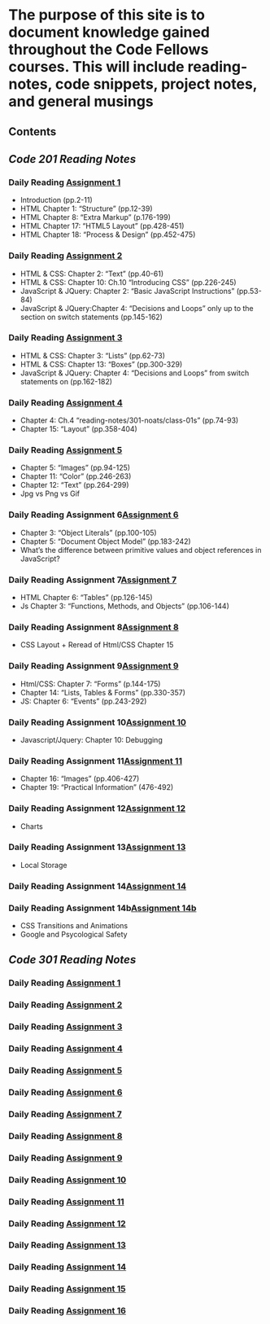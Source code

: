 
<!--layout: page
title: "Reading Notes"
permareading-notes/301-noats/class-01: /reading-notes/
-->

# The purpose of this site is to document knowledge gained throughout the Code Fellows courses. This will include reading-notes, code snippets, project notes, and general musings

## Contents
  
## ***Code 201 Reading Notes***
  
### Daily Reading [Assignment 1](reading-notes/201-noats/class-01.md)
  
* Introduction (pp.2-11)
* HTML Chapter 1: “Structure” (pp.12-39)
* HTML Chapter 8: “Extra Markup” (p.176-199)
* HTML Chapter 17: “HTML5 Layout” (pp.428-451)
* HTML Chapter 18: “Process & Design” (pp.452-475)
  
### Daily Reading [Assignment 2](reading-notes/201-noats/class-02.md)
  
* HTML & CSS: Chapter 2: “Text” (pp.40-61)
* HTML & CSS: Chapter 10: Ch.10 “Introducing CSS” (pp.226-245)
* JavaScript & JQuery: Chapter 2: “Basic JavaScript Instructions” (pp.53-84)
* JavaScript & JQuery:Chapter 4: “Decisions and Loops” only up to the section on switch statements (pp.145-162)

### Daily Reading [Assignment 3](reading-notes/201-noats/class-03.md)
  
* HTML & CSS: Chapter 3: “Lists” (pp.62-73)
* HTML & CSS: Chapter 13: “Boxes” (pp.300-329)
* JavaScript & JQuery: Chapter 4: “Decisions and Loops” from switch statements on (pp.162-182)

### Daily Reading [Assignment 4](reading-notes/201-noats/class-04.md)

* Chapter 4: Ch.4 “reading-notes/301-noats/class-01s” (pp.74-93)
* Chapter 15: “Layout” (pp.358-404)

### Daily Reading [Assignment 5](reading-notes/201-noats/class-05.md)

* Chapter 5: “Images” (pp.94-125)
* Chapter 11: “Color” (pp.246-263)
* Chapter 12: “Text” (pp.264-299)
* Jpg vs Png vs Gif

### Daily Reading Assignment 6[Assignment 6](reading-notes/201-noats/class-06.md)

* Chapter 3: “Object Literals” (pp.100-105)
* Chapter 5: “Document Object Model” (pp.183-242)
* What’s the difference between primitive values and object references in JavaScript?

### Daily Reading Assignment 7[Assignment 7](reading-notes/201-noats/class-07.md)

* HTML Chapter 6: “Tables” (pp.126-145)
* Js Chapter 3: “Functions, Methods, and Objects” (pp.106-144)

### Daily Reading Assignment 8[Assignment 8](reading-notes/201-noats/class-08.md)

* CSS Layout + Reread of Html/CSS Chapter 15

### Daily Reading Assignment 9[Assignment 9](reading-notes/201-noats/class-09.md)

* Html/CSS: Chapter 7: “Forms” (p.144-175)
* Chapter 14: “Lists, Tables & Forms” (pp.330-357)
* JS: Chapter 6: “Events” (pp.243-292)

### Daily Reading Assignment 10[Assignment 10](reading-notes/201-noats/class-10.md)

* Javascript/Jquery: Chapter 10: Debugging

### Daily Reading Assignment 11[Assignment 11](reading-notes/201-noats/class-11.md)

* Chapter 16: “Images” (pp.406-427)
* Chapter 19: “Practical Information” (476-492)

### Daily Reading Assignment 12[Assignment 12](reading-notes/201-noats/class-12.md)

* Charts

### Daily Reading Assignment 13[Assignment 13](reading-notes/201-noats/class-13.md)

* Local Storage

### Daily Reading Assignment 14[Assignment 14](reading-notes/201-noats/class-14.md)

### Daily Reading Assignment 14b[Assignment 14b](reading-notes/201-noats/class-14b.md)

* CSS Transitions and Animations
* Google and Psycological Safety

## ***Code 301 Reading Notes***

### Daily Reading [Assignment 1](reading-notes/301-noats/class-01)

### Daily Reading [Assignment 2](reading-notes/301-noats/class-01)

### Daily Reading [Assignment 3](reading-notes/301-noats/class-01)

### Daily Reading [Assignment 4](reading-notes/301-noats/class-01)

### Daily Reading [Assignment 5](reading-notes/301-noats/class-01)

### Daily Reading [Assignment 6](reading-notes/301-noats/class-01)

### Daily Reading [Assignment 7](reading-notes/301-noats/class-01)

### Daily Reading [Assignment 8](reading-notes/301-noats/class-01)

### Daily Reading [Assignment 9](reading-notes/301-noats/class-01)

### Daily Reading [Assignment 10](reading-notes/301-noats/class-01)

### Daily Reading [Assignment 11](reading-notes/301-noats/class-01)

### Daily Reading [Assignment 12](reading-notes/301-noats/class-01)

### Daily Reading [Assignment 13](reading-notes/301-noats/class-01)

### Daily Reading [Assignment 14](reading-notes/301-noats/class-01)

### Daily Reading [Assignment 15](reading-notes/301-noats/class-01)

### Daily Reading [Assignment 16](reading-notes/301-noats/class-01)
